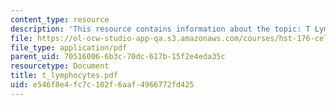 ```yaml
---
content_type: resource
description: 'This resource contains information about the topic: T Lymphocyte Development.'
file: https://ol-ocw-studio-app-qa.s3.amazonaws.com/courses/hst-176-cellular-and-molecular-immunology-fall-2005/e546f8e4fc7c102f6aaf4966772fd425_t_lymphocytes.pdf
file_type: application/pdf
parent_uid: 70516006-6b3c-70dc-617b-15f2e4eda35c
resourcetype: Document
title: t_lymphocytes.pdf
uid: e546f8e4-fc7c-102f-6aaf-4966772fd425
---
```

